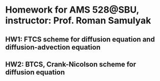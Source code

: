 # Homework for AMS 528@SBU, instructor: Prof. Roman Samulyak

## HW1: FTCS scheme for diffusion equation and diffusion-advection equation
## HW2: BTCS, Crank-Nicolson scheme for diffusion equation
